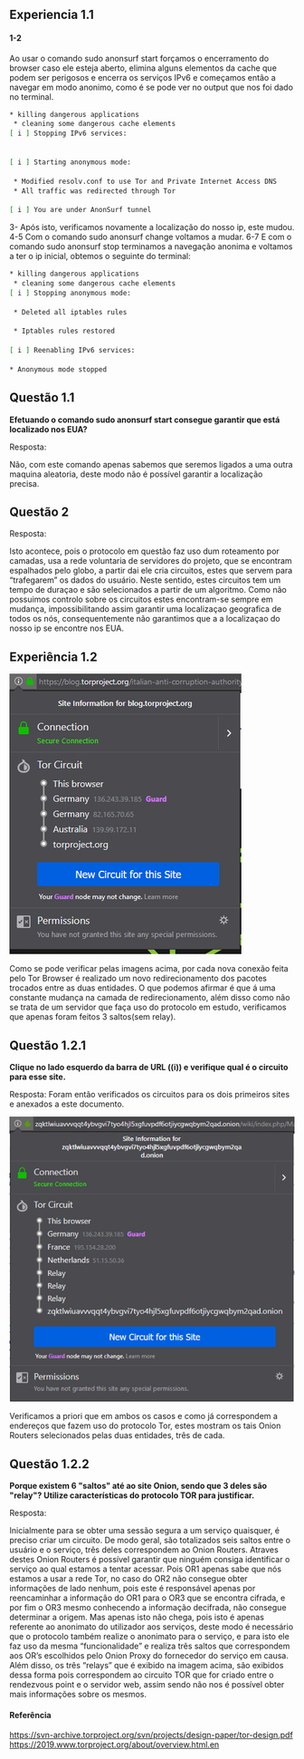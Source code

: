 ## Experiencia 1.1

#### 1-2

Ao usar o comando sudo anonsurf start forçamos o encerramento do browser caso ele esteja aberto, elimina alguns elementos da cache que podem ser perigosos e encerra os serviços IPv6 e começamos então a navegar em modo anonimo, como é se pode ver no output que nos foi dado no terminal.

```bash
* killing dangerous applications
 * cleaning some dangerous cache elements
[ i ] Stopping IPv6 services:


[ i ] Starting anonymous mode:

 * Modified resolv.conf to use Tor and Private Internet Access DNS
 * All traffic was redirected through Tor

[ i ] You are under AnonSurf tunnel
```

3-
Após isto, verificamos novamente a localização do nosso ip, este mudou.
4-5
Com o comando sudo anonsurf change voltamos a mudar.
6-7
E com o comando sudo anonsurf stop terminamos a navegação anonima e voltamos a ter o ip inicial, obtemos o seguinte do terminal:

```bash
* killing dangerous applications
 * cleaning some dangerous cache elements
[ i ] Stopping anonymous mode:

 * Deleted all iptables rules

 * Iptables rules restored

[ i ] Reenabling IPv6 services:

* Anonymous mode stopped
```



## Questão 1.1

**Efetuando o comando sudo anonsurf start consegue garantir que está localizado nos EUA?**

Resposta:

Não, com este comando apenas sabemos que seremos ligados a uma outra maquina aleatoria, deste modo não é possível garantir a localização precisa.



## Questão 2

Resposta:

Isto acontece, pois o protocolo em questão faz uso dum roteamento por camadas, usa a rede voluntaria de servidores do projeto, que se encontram espalhados pelo globo, a partir dai ele cria circuitos, estes que servem para “trafegarem” os dados do usuário. Neste sentido, estes circuitos tem um tempo de duraçao e são selecionados a partir de um algoritmo. 
Como não possuimos controlo sobre os circuitos estes encontram-se sempre em mudança, impossibilitando assim garantir uma localizaçao geografica de todos os nós, consequentemente não garantimos que a a localizaçao do nosso ip se encontre nos EUA.


## Experiência 1.2

![ex12](Imagens/ex12.png)

Como se pode verificar pelas imagens acima, por cada nova conexão feita pelo Tor Browser é realizado um novo redirecionamento dos pacotes trocados entre as duas entidades. O que podemos afirmar é que á uma constante mudança na camada de redirecionamento, além disso como não se trata de um servidor que faça uso do protocolo em estudo, verificamos que apenas foram feitos 3 saltos(sem relay). 


## Questão 1.2.1

**Clique no lado esquerdo da barra de URL ((i)) e verifique qual é o circuito para esse site.**

Resposta:
Foram então verificados os circuitos para os dois primeiros sites e anexados a este documento.

![q121](Imagens/q121.png)


Verificamos a priori que em ambos os casos e como já correspondem a endereços que fazem uso do protocolo Tor, estes mostram os tais Onion Routers selecionados pelas duas entidades, três de cada.


## Questão 1.2.2

**Porque existem 6 "saltos" até ao site Onion, sendo que 3 deles são "relay"? Utilize características do protocolo TOR para justificar.**

Resposta:

Inicialmente para se obter uma sessão segura a um serviço quaisquer, é preciso criar um circuito. De modo geral, são totalizados seis saltos entre o usuário e o serviço, três deles correspondem ao Onion Routers. Atraves destes Onion Routers é possível garantir que ninguém consiga identificar o serviço ao qual estamos a tentar acessar. Pois OR1 apenas sabe que nós estamos a usar a rede Tor, no caso do OR2 não consegue obter informações de lado nenhum, pois este é responsável apenas por reencaminhar a informação do OR1 para o OR3 que se encontra cifrada, e por fim o OR3 mesmo conhecendo a informação decifrada, não consegue determinar a origem. Mas apenas isto não chega, pois isto é apenas referente ao anonimato do utilizador aos serviços, deste modo é necessário que o protocolo também realize o anonimato para o serviço, e para isto ele faz uso da mesma “funcionalidade” e realiza três saltos que correspondem aos OR’s escolhidos pelo Onion Proxy do fornecedor do serviço em causa.
Além disso, os três “relays” que é exibido na imagem acima, são exibidos dessa forma pois correspondem ao circuito TOR que for criado entre o rendezvous point e o servidor web, assim sendo não nos é possível obter mais informações sobre os mesmos.

#### Referência

https://svn-archive.torproject.org/svn/projects/design-paper/tor-design.pdf 
https://2019.www.torproject.org/about/overview.html.en
